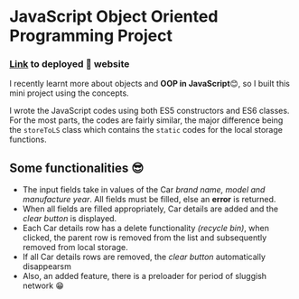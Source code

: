 # JavaScript Object Oriented Programming Project

### [Link](https://js-oop-car-list.netlify.app/) to deployed :rocket: website

I recently learnt more about objects and **OOP in JavaScript**😊, so I built this mini project using the concepts. 

I wrote the JavaScript codes using both ES5 constructors and ES6 classes.
For the most parts, the codes are fairly similar,
 the major difference being the `storeToLS` class which 
contains the `static` codes for the local storage functions.

## Some functionalities 😎

- The input fields take in values of the Car *brand name, model and manufacture year*.
All fields must be filled, else an **error** is returned.
- When all fields are filled appropriately, Car details are added and the *clear button* is displayed.
- Each Car details row has a delete functionality *(recycle bin)*, when clicked, the parent row is
 removed from the list and subsequently removed from local storage.
- If all Car details rows are removed, the *clear button* automatically disappearsm
- Also, an added feature, there is a preloader for period of sluggish network 😁
